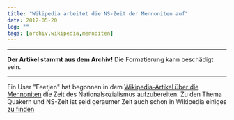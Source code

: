 ```yaml
---
title: "Wikipedia arbeitet die NS-Zeit der Mennoniten auf"
date: 2012-05-20
log: ""
tags: [archiv,wikipedia,mennoiten]
---
```

<hr><b>Der Artikel stammt aus dem Archiv!</b> Die Formatierung kann beschädigt sein.<hr>
<p>Ein User "‎Feetjen" hat begonnen in dem <a href="http://de.wikipedia.org/w/index.php?title=Mennoniten&action=historysubmit&diff=103450944&oldid=103345389">Wikipedia-Artikel über die Mennoniten</a> die Zeit des Nationalsozialismus aufzubereiten. Zu den Thema Quakern und NS-Zeit  ist seid geraumer Zeit auch schon in Wikipedia einiges <a href="http://de.wikipedia.org/wiki/Deutsche_Jahresversammlung#Zeit_des_Nationalsozialismus">zu finden</a></p>
<!--break-->
